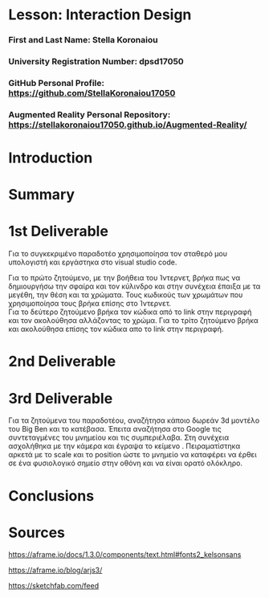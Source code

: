# Lesson: Interaction Design

### First and Last Name: Stella Koronaiou 
### University Registration Number: dpsd17050
### GitHub Personal Profile: https://github.com/StellaKoronaiou17050
### Augmented Reality Personal Repository: https://stellakoronaiou17050.github.io/Augmented-Reality/

# Introduction

# Summary


# 1st Deliverable 

Για το συγκεκριμένο παραδοτέο χρησιμοποίησα τον σταθερό μου υπολογιστή και εργάστηκα στο visual studio code. 

Για το πρώτο ζητούμενο, με την βοήθεια του Ίντερνετ, βρήκα πως να δημιουργήσω την σφαίρα και τον κύλινδρο και στην συνέχεια έπαιξα με τα μεγέθη, την θέση και τα χρώματα. Τους κωδικούς των χρωμάτων που χρησιμοποίησα τους βρήκα επίσης στο Ίντερνετ.  
Για το δεύτερο ζητούμενο βρήκα τον κώδικα από το link στην περιγραφή και τον ακολούθησα αλλάζοντας το χρώμα.
Για το τρίτο ζητούμενο βρήκα και ακολούθησα επίσης τον κώδικα απο το link στην περιγραφή.


# 2nd Deliverable


# 3rd Deliverable 

Για τα ζητούμενα του παραδοτέου, αναζήτησα κάποιο δωρεάν 3d μοντέλο του Big Ben και το κατέβασα. Έπειτα αναζήτησα στο Google τις συντεταγμένες του μνημείου και τις συμπεριέλαβα. Στη συνέχεια ασχολήθηκα με την κάμερα και έγραψα το κείμενο . Πειραματίστηκα αρκετά με το scale και το position ώστε το μνημείο να καταφέρει να έρθει σε ένα φυσιολογικό σημείο στην οθόνη και να είναι ορατό ολόκληρο. 

# Conclusions


# Sources

https://aframe.io/docs/1.3.0/components/text.html#fonts2_kelsonsans


https://aframe.io/blog/arjs3/


https://sketchfab.com/feed
